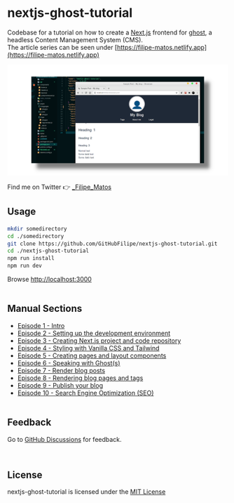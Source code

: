 # nextjs-ghost-tutorial

Codebase for a tutorial on how to create a [Next.js](https://nextjs.org/) frontend for [ghost](https://ghost.org/), a headless Content Management System (CMS).<br/>
The article series can be seen under [https://filipe-matos.netlify.app](https://filipe-matos.netlify.app)

![](./public/github_socialpreview_nextjs-ghost-tutorial_1.png)

Find me on Twitter 👉️ [\_Filipe_Matos](https://twitter.com/_Filipe_Matos)

## Usage

```bash
mkdir somedirectory
cd ./somedirectory
git clone https://github.com/GitHubFilipe/nextjs-ghost-tutorial.git
cd ./nextjs-ghost-tutorial
npm run install
npm run dev
```

Browse [http://localhost:3000](http://localhost:3000)
<br/><br/>

## Manual Sections

- [Episode 1 - Intro](https://filipe-matos.netlify.app/posts/nextjs-ghost-1-intro)
- [Episode 2 - Setting up the development environment](https://filipe-matos.netlify.app/posts/nextjs-ghost-2-setup-dev-env)
- [Episode 3 - Creating Next.js project and code repository](https://filipe-matos.netlify.app/posts/nextjs-ghost-3-create-nextjs-project)
- [Episode 4 - Styling with Vanilla CSS and Tailwind](https://filipe-matos.netlify.app/posts/nextjs-ghost-4-style-with-css-and-tailwind)
- [Episode 5 - Creating pages and layout components](https://filipe-matos.netlify.app/posts/nextjs-ghost-5-routing-and-layout-components)
- [Episode 6 - Speaking with Ghost(s)](https://filipe-matos.netlify.app/posts/nextjs-ghost-6-speaking-with-ghost)
- [Episode 7 - Render blog posts](https://filipe-matos.netlify.app/posts/nextjs-ghost-7-render-blog-posts)
- [Episode 8 - Rendering blog pages and tags](https://filipe-matos.netlify.app/posts/nextjs-ghost-8-render-blog-pages-and-tags)
- [Episode 9 - Publish your blog](https://filipe-matos.netlify.app/posts/nextjs-ghost-9-publish-your-blog)
- [Episode 10 - Search Engine Optimization (SEO)](https://filipe-matos.netlify.app/posts/nextjs-ghost-10-seo)
  <br/><br/>

## Feedback

Go to [GitHub Discussions](https://github.com/GitHubFilipe/nextjs-ghost-tutorial/discussions) for feedback.

<br/>

## License

nextjs-ghost-tutorial is licensed under the [MIT License](LICENSE)
